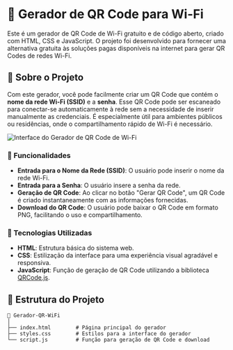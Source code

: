 # 📶 Gerador de QR Code para Wi-Fi

Este é um gerador de QR Code de Wi-Fi gratuito e de código aberto, criado com HTML, CSS e JavaScript. O projeto foi desenvolvido para fornecer uma alternativa gratuita às soluções pagas disponíveis na internet para gerar QR Codes de redes Wi-Fi.

## 📝 Sobre o Projeto

Com este gerador, você pode facilmente criar um QR Code que contém o **nome da rede Wi-Fi (SSID)** e a **senha**. Esse QR Code pode ser escaneado para conectar-se automaticamente à rede sem a necessidade de inserir manualmente as credenciais. É especialmente útil para ambientes públicos ou residências, onde o compartilhamento rápido de Wi-Fi é necessário.

![Interface do Gerador de QR Code de Wi-Fi](https://user-images.githubusercontent.com/0000000/imagem-exemplo.png)

### 🎯 Funcionalidades

- **Entrada para o Nome da Rede (SSID)**: O usuário pode inserir o nome da rede Wi-Fi.
- **Entrada para a Senha**: O usuário insere a senha da rede.
- **Geração de QR Code**: Ao clicar no botão "Gerar QR Code", um QR Code é criado instantaneamente com as informações fornecidas.
- **Download do QR Code**: O usuário pode baixar o QR Code em formato PNG, facilitando o uso e compartilhamento.

### 🚀 Tecnologias Utilizadas

- **HTML**: Estrutura básica do sistema web.
- **CSS**: Estilização da interface para uma experiência visual agradável e responsiva.
- **JavaScript**: Função de geração de QR Code utilizando a biblioteca [QRCode.js](https://davidshimjs.github.io/qrcodejs/).

## 📂 Estrutura do Projeto

```plaintext
📁 Gerador-QR-WiFi
│
├── index.html        # Página principal do gerador
├── styles.css        # Estilos para a interface do gerador
└── script.js         # Função para geração de QR Code e download
